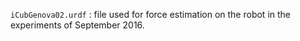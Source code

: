 `iCubGenova02.urdf` : file used for force estimation on the robot in the experiments of September 2016. 
